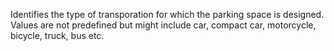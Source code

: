 Identifies the type of transporation for which the parking space is designed. Values are not predefined but might include car, compact car, motorcycle, bicycle, truck, bus etc.